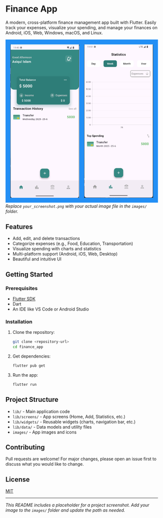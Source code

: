 # Finance App

A modern, cross-platform finance management app built with Flutter. Easily track your expenses, visualize your spending, and manage your finances on Android, iOS, Web, Windows, macOS, and Linux.

![Project Screenshot](images/combined.png)
*Replace `your_screenshot.png` with your actual image file in the `images/` folder.*

## Features
- Add, edit, and delete transactions
- Categorize expenses (e.g., Food, Education, Transportation)
- Visualize spending with charts and statistics
- Multi-platform support (Android, iOS, Web, Desktop)
- Beautiful and intuitive UI

## Getting Started

### Prerequisites
- [Flutter SDK](https://flutter.dev/docs/get-started/install)
- Dart
- An IDE like VS Code or Android Studio

### Installation
1. Clone the repository:
   ```sh
   git clone <repository-url>
   cd finance_app
   ```
2. Get dependencies:
   ```sh
   flutter pub get
   ```
3. Run the app:
   ```sh
   flutter run
   ```

## Project Structure
- `lib/` - Main application code
- `lib/screens/` - App screens (Home, Add, Statistics, etc.)
- `lib/widgets/` - Reusable widgets (charts, navigation bar, etc.)
- `lib/data/` - Data models and utility files
- `images/` - App images and icons

## Contributing
Pull requests are welcome! For major changes, please open an issue first to discuss what you would like to change.

## License
[MIT](LICENSE)

---
*This README includes a placeholder for a project screenshot. Add your image to the `images/` folder and update the path as needed.*
